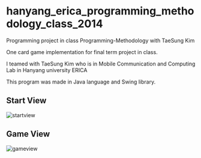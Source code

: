 # hanyang_erica_programming_methodology_class_2014
Programming project in class Programming-Methodology with TaeSung Kim

One card game implementation for final term project in class.

I teamed with TaeSung Kim who is in Mobile Communication and Computing Lab in Hanyang university ERICA

This program was made in Java language and Swing library.

## Start View
![startview](https://user-images.githubusercontent.com/26874750/54428633-6bf30800-4761-11e9-983b-b6c0e44ca54a.JPG)

## Game View
![gameview](https://user-images.githubusercontent.com/26874750/54428639-6e556200-4761-11e9-82b5-fb47df33cda5.JPG)
